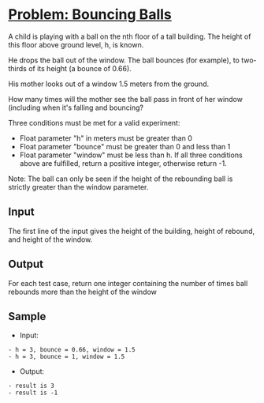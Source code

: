 # [Problem: Bouncing Balls](https://www.codewars.com/kata/5544c7a5cb454edb3c000047)

A child is playing with a ball on the nth floor of a tall building. The height of this floor above ground level, h, is known.

He drops the ball out of the window. The ball bounces (for example), to two-thirds of its height (a bounce of 0.66).

His mother looks out of a window 1.5 meters from the ground.

How many times will the mother see the ball pass in front of her window (including when it's falling and bouncing?

Three conditions must be met for a valid experiment:
- Float parameter "h" in meters must be greater than 0
- Float parameter "bounce" must be greater than 0 and less than 1
- Float parameter "window" must be less than h.
If all three conditions above are fulfilled, return a positive integer, otherwise return -1.

Note:
The ball can only be seen if the height of the rebounding ball is strictly greater than the window parameter.

## Input

The first line of the input gives the height of the building, height of rebound, and height of the window.

## Output

For each test case, return one integer containing the number of times ball rebounds more than the height of the window

## Sample

- Input:
```
- h = 3, bounce = 0.66, window = 1.5
- h = 3, bounce = 1, window = 1.5
```

- Output:
```
- result is 3
- result is -1
```
